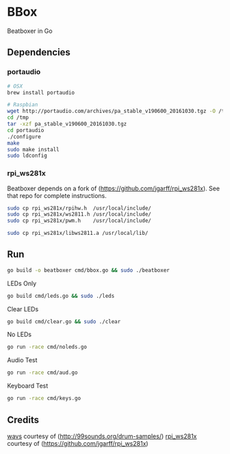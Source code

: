 # BBox

Beatboxer in Go

## Dependencies

### portaudio

```bash
# OSX
brew install portaudio

# Raspbian
wget http://portaudio.com/archives/pa_stable_v190600_20161030.tgz -O /tmp/pa_stable_v190600_20161030.tgz
cd /tmp
tar -xzf pa_stable_v190600_20161030.tgz
cd portaudio
./configure
make
sudo make install
sudo ldconfig
```

### rpi_ws281x

Beatboxer depends on a fork of (https://github.com/jgarff/rpi_ws281x). See that
repo for complete instructions.

```bash
sudo cp rpi_ws281x/rpihw.h  /usr/local/include/
sudo cp rpi_ws281x/ws2811.h /usr/local/include/
sudo cp rpi_ws281x/pwm.h    /usr/local/include/

sudo cp rpi_ws281x/libws2811.a /usr/local/lib/
```

## Run

```bash
go build -o beatboxer cmd/bbox.go && sudo ./beatboxer
```

LEDs Only

```bash
go build cmd/leds.go && sudo ./leds
```

Clear LEDs

```bash
go build cmd/clear.go && sudo ./clear
```

No LEDs

```bash
go run -race cmd/noleds.go
```

Audio Test

```bash
go run -race cmd/aud.go
```

Keyboard Test

```bash
go run -race cmd/keys.go
```

## Credits

[wavs](wavs) courtesy of (http://99sounds.org/drum-samples/)
[rpi_ws281x](rpi_ws281x) courtesy of (https://github.com/jgarff/rpi_ws281x)
